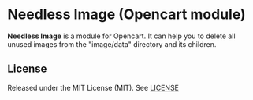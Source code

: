 Needless Image (Opencart module)
================================

**Needless Image** is a module for Opencart. It can help you to delete all unused images from the "image/data" directory and its children.


## License ##

Released under the MIT License (MIT). See [LICENSE](https://github.com/nowm/opencart-needless-image/blob/master/LICENSE.md)
